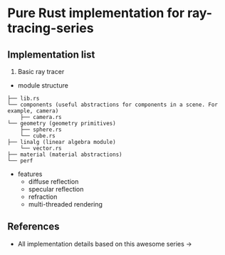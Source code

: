 # Pure Rust implementation for ray-tracing-series

## Implementation list
1. Basic ray tracer
- module structure
```
├── lib.rs
└── components (useful abstractions for components in a scene. For example, camera)
    ├── camera.rs 
└── geometry (geometry primitives)
    ├── sphere.rs
    └── cube.rs
├── linalg (linear algebra module)
    └── vector.rs
├── material (material abstractions)
└── perf
```

- features
    - diffuse reflection 
    - specular reflection
    - refraction
    - multi-threaded rendering

## References
- All implementation details based on this awesome series -> [](https://raytracing.github.io/)